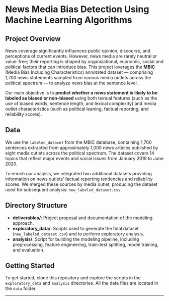 # News Media Bias Detection Using Machine Learning Algorithms
## Project Overview

News coverage significantly influences public opinion, discourse, and perceptions of current events. However, news media are rarely neutral or value-free; their reporting is shaped by organizational, economic, social and political factors that can introduce bias. This project leverages the **MBIC** (Media Bias Including Characteristics) annotated dataset — comprising 1,700 news statements sampled from various media outlets across the political spectrum — to analyze news bias at the sentence level.  

Our main objective is to **predict whether a news statement is likely to be labeled as biased or non-biased** using both textual features (such as the use of biased words, sentence length, and lexical complexity) and media outlet characteristics (such as political leaning, factual reporting, and reliability scores).

## Data

We use the `labeled_dataset` from the MBIC database, containing 1,700 sentences extracted from approximately 1,000 news articles published by eight media outlets across the political spectrum. The dataset covers 14 topics that reflect major events and social issues from January 2019 to June 2020.

To enrich our analysis, we integrated two additional datasets providing information on news outlets’ factual reporting tendencies and reliability scores. We merged these sources by media outlet, producing the dataset used for subsequent analysis: `new_labeled_dataset.csv`.

## Directory Structure

- **deliverables/**: Project proposal and documentation of the modeling approach.
- **exploratory_data/**: Scripts used to generate the final dataset (`new_labeled_dataset.csv`) and to perform exploratory analysis.
- **analysis/**: Script for building the modeling pipeline, including preprocessing, feature engineering, train-test splitting, model training, and evaluation.

## Getting Started

To get started, clone this repository and explore the scripts in the `exploratory_data` and `analysis` directories. All the data files are located in the `data` folder.

---



